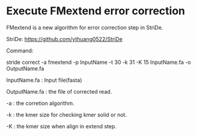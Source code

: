 # Execute FMextend error correction
FMextend is a new algorithm for error correction step in StriDe.

StriDe: https://github.com/ythuang0522/StriDe

Command: 

stride correct -a fmextend -p InputName -t 30 -k 31 -K 15 InputName.fa -o OutputName.fa

InputName.fa : Input file(fasta)

OutputName.fa : the file of corrected read.

-a : the corretion algorithm.

-k : the kmer size for checking kmer solid or not.

-K : the kmer size when align in extend step.
